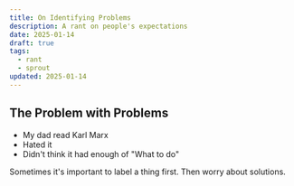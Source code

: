 ```yaml
---
title: On Identifying Problems
description: A rant on people's expectations
date: 2025-01-14
draft: true
tags:
  - rant
  - sprout
updated: 2025-01-14
---
```

## The Problem with Problems

- My dad read Karl Marx
- Hated it
- Didn't think it had enough of "What to do"

Sometimes it's important to label a thing first.
Then worry about solutions.
